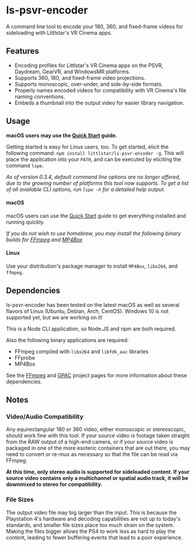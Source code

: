 # ls-psvr-encoder

A command line tool to encode your 180, 360, and fixed-frame videos for sideloading with Littlstar's VR Cinema apps.

## Features

* Encoding profiles for Littlstar's VR Cinema apps on the PSVR, Daydream, GearVR, and WindowsMR platforms.
* Supports 360, 180, and fixed-frame video projections.
* Supports monoscopic, over-under, and side-by-side formats.
* Properly names encoded videos for compatibility with VR Cinema's file naming conventions.
* Embeds a thumbnail into the output video for easier library navigation.

## Usage

**macOS users may use the [Quick Start](https://github.com/littlstar/ls-psvr-encoder/wiki#quick-start-guide-macos) guide.**

Getting started is easy for Linux users, too. To get started, elicit the following command: `npm install littlstar/ls-psvr-encoder -g`. This will place the application into your `PATH`, and can be executed by eliciting the command `lspe`.

*As of version 0.3.4, default command line options are no longer offered, due to the growing number of platforms this tool now supports. To get a list of all available CLI options, run `lspe -h` for a detailed help output.*

#### macOS

macOS users can use the [Quick Start](https://github.com/littlstar/ls-psvr-encoder/wiki#quick-start-guide-macos) guide to get everything installed and running quickly.

*If you do not wish to use homebrew, you may install the following binary builds for [FFmpeg](https://evermeet.cx/ffmpeg/ffmpeg-3.2.4.dmg) and [MP4Box](http://download.tsi.telecom-paristech.fr/gpac/latest_builds/macosx_64/gpac-0.6.2-DEV-latest-master.dmg)*

#### Linux

Use your distribution's package manager to install `MP4Box`, `libx264`, and `ffmpeg`.

## Dependencies

ls-psvr-encoder has been tested on the latest macOS as well as several flavors of Linux (Ubuntu, Debian, Arch, CentOS). Windows 10 is not supported yet, but we are working on it!

This is a Node CLI application, so Node.JS and npm are both required.

Also the following binary applications are required:

* FFmpeg compiled with `libx264` and `libfdk_aac` libraries
* FFprobe
* MP4Box

See the [FFmpeg](https://ffmpeg.org) and [GPAC](https://gpac.io) project pages for more information about these dependencies.

## Notes

### Video/Audio Compatibility

Any equirectangular 180 or 360 video, either monoscopic or stereoscopic, should work fine with this tool. If your source video is footage taken straight from the RAW output of a high-end camera, or if your source video is packaged in one of the more esoteric containers that are out there, you may need to convert or re-mux as necessary so that the file can be read via FFmpeg.

**At this time, only stereo audio is supported for sideloaded content. If your source video contains only a multichannel or spatial audio track, it will be downmixed to stereo for compatibility.**

### File Sizes
The output video file may big larger than the input. This is because the Playstation 4's hardware and decoding capabilities are not up to today's standards, and smaller file sizes place too much strain on the system. Making the files bigger allows the PS4 to work less as hard to play the content, leading to fewer buffering events that lead to a poor experience.
